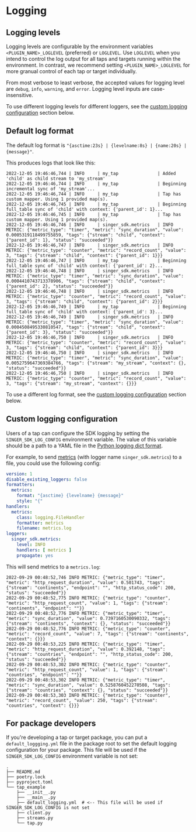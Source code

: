 # Logging

## Logging levels

Logging levels are configurable by the environment variables `<PLUGIN_NAME>_LOGLEVEL` (preferred)
or `LOGLEVEL`. Use `LOGLEVEL` when you intend to control the log output for all taps
and targets running within the environment. In contrast, we recommend setting
`<PLUGIN_NAME>_LOGLEVEL` for more granual control of each tap or target individually.

From most verbose to least verbose, the accepted values for logging level are `debug`,
`info`, `warning`, and `error`. Logging level inputs are case-insensitive.

To use different logging levels for different loggers, see the [custom logging configuration](#custom-logging-configuration) section below.

## Default log format

The default log format is `"{asctime:23s} | {levelname:8s} | {name:20s} | {message}"`.

This produces logs that look like this:

```
2022-12-05 19:46:46,744 | INFO     | my_tap               | Added 'child' as child stream to 'my_stream'
2022-12-05 19:46:46,744 | INFO     | my_tap               | Beginning incremental sync of 'my_stream'...
2022-12-05 19:46:46,744 | INFO     | my_tap               | Tap has custom mapper. Using 1 provided map(s).
2022-12-05 19:46:46,745 | INFO     | my_tap               | Beginning full_table sync of 'child' with context: {'parent_id': 1}...
2022-12-05 19:46:46,745 | INFO     | my_tap               | Tap has custom mapper. Using 1 provided map(s).
2022-12-05 19:46:46,746 | INFO     | singer_sdk.metrics   | INFO METRIC: {"metric_type": "timer", "metric": "sync_duration", "value": 0.0005319118499755859, "tags": {"stream": "child", "context": {"parent_id": 1}, "status": "succeeded"}}
2022-12-05 19:46:46,747 | INFO     | singer_sdk.metrics   | INFO METRIC: {"metric_type": "counter", "metric": "record_count", "value": 3, "tags": {"stream": "child", "context": {"parent_id": 1}}}
2022-12-05 19:46:46,747 | INFO     | my_tap               | Beginning full_table sync of 'child' with context: {'parent_id': 2}...
2022-12-05 19:46:46,748 | INFO     | singer_sdk.metrics   | INFO METRIC: {"metric_type": "timer", "metric": "sync_duration", "value": 0.0004410743713378906, "tags": {"stream": "child", "context": {"parent_id": 2}, "status": "succeeded"}}
2022-12-05 19:46:46,748 | INFO     | singer_sdk.metrics   | INFO METRIC: {"metric_type": "counter", "metric": "record_count", "value": 3, "tags": {"stream": "child", "context": {"parent_id": 2}}}
2022-12-05 19:46:46,749 | INFO     | my_tap               | Beginning full_table sync of 'child' with context: {'parent_id': 3}...
2022-12-05 19:46:46,749 | INFO     | singer_sdk.metrics   | INFO METRIC: {"metric_type": "timer", "metric": "sync_duration", "value": 0.0004508495330810547, "tags": {"stream": "child", "context": {"parent_id": 3}, "status": "succeeded"}}
2022-12-05 19:46:46,750 | INFO     | singer_sdk.metrics   | INFO METRIC: {"metric_type": "counter", "metric": "record_count", "value": 3, "tags": {"stream": "child", "context": {"parent_id": 3}}}
2022-12-05 19:46:46,750 | INFO     | singer_sdk.metrics   | INFO METRIC: {"metric_type": "timer", "metric": "sync_duration", "value": 0.0052759647369384766, "tags": {"stream": "my_stream", "context": {}, "status": "succeeded"}}
2022-12-05 19:46:46,750 | INFO     | singer_sdk.metrics   | INFO METRIC: {"metric_type": "counter", "metric": "record_count", "value": 3, "tags": {"stream": "my_stream", "context": {}}}
```

To use a different log format, see the [custom logging configuration](#custom-logging-configuration) section below.

## Custom logging configuration

Users of a tap can configure the SDK logging by setting the `SINGER_SDK_LOG_CONFIG`
environment variable. The value of this variable should be a path to a YAML file in the
[Python logging dict format](https://docs.python.org/3/library/logging.config.html#dictionary-schema-details).

For example, to send [metrics](./metrics.md) (with logger name `singer_sdk.metrics`) to a file, you could use the following config:

```yaml
version: 1
disable_existing_loggers: false
formatters:
  metrics:
    format: "{asctime} {levelname} {message}"
    style: "{"
handlers:
  metrics:
    class: logging.FileHandler
    formatter: metrics
    filename: metrics.log
loggers:
  singer_sdk.metrics:
    level: INFO
    handlers: [ metrics ]
    propagate: yes
```

This will send metrics to a `metrics.log`:

```
2022-09-29 00:48:52,746 INFO METRIC: {"metric_type": "timer", "metric": "http_request_duration", "value": 0.501743, "tags": {"stream": "continents", "endpoint": "", "http_status_code": 200, "status": "succeeded"}}
2022-09-29 00:48:52,775 INFO METRIC: {"metric_type": "counter", "metric": "http_request_count", "value": 1, "tags": {"stream": "continents", "endpoint": ""}}
2022-09-29 00:48:52,776 INFO METRIC: {"metric_type": "timer", "metric": "sync_duration", "value": 0.7397160530090332, "tags": {"stream": "continents", "context": {}, "status": "succeeded"}}
2022-09-29 00:48:52,776 INFO METRIC: {"metric_type": "counter", "metric": "record_count", "value": 7, "tags": {"stream": "continents", "context": {}}}
2022-09-29 00:48:53,225 INFO METRIC: {"metric_type": "timer", "metric": "http_request_duration", "value": 0.392148, "tags": {"stream": "countries", "endpoint": "", "http_status_code": 200, "status": "succeeded"}}
2022-09-29 00:48:53,302 INFO METRIC: {"metric_type": "counter", "metric": "http_request_count", "value": 1, "tags": {"stream": "countries", "endpoint": ""}}
2022-09-29 00:48:53,302 INFO METRIC: {"metric_type": "timer", "metric": "sync_duration", "value": 0.5258760452270508, "tags": {"stream": "countries", "context": {}, "status": "succeeded"}}
2022-09-29 00:48:53,303 INFO METRIC: {"metric_type": "counter", "metric": "record_count", "value": 250, "tags": {"stream": "countries", "context": {}}}
```

## For package developers

If you're developing a tap or target package, you can put a `default_loggging.yml` file in the package root to set the default logging configuration for your package. This file will be used if the `SINGER_SDK_LOG_CONFIG` environment variable is not set:

```
.
├── README.md
├── poetry.lock
├── pyproject.toml
└── tap_example
    ├── __init__.py
    ├── __main__.py
    ├── default_logging.yml  # <-- This file will be used if SINGER_SDK_LOG_CONFIG is not set
    ├── client.py
    ├── streams.py
    └── tap.py
```
